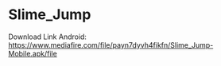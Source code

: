 # Slime_Jump
Download Link Android:
https://www.mediafire.com/file/payn7dyvh4fikfn/Slime_Jump-Mobile.apk/file
